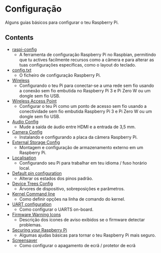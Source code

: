 # Configuração

Alguns guias básicos para configurar o teu Raspberry Pi.


## Contents

- [raspi-config](raspi-config.md)    
   - A ferramenta de configuração Raspberry Pi no Raspbian, permitindo que tu actives facilmente recursos como a câmera e para alterar as tuas configurações específicas, como o layout do teclado.
- [config.txt](config-txt/README.md)
    - O ficheiro de configuração Raspberry Pi.
- [Wireless](wireless/README.md)
    - Configurando o teu Pi para conectar-se a uma rede sem fio usando a conexão sem fio embutida no Raspberry Pi 3 e Pi Zero W ou um dongle sem fio USB.
- [Wireless Access Point](wireless/access-point.md)
    - Configurar o teu Pi como um ponto de acesso sem fio usando a conectividade sem fio embutida Raspberry Pi 3 e Pi Zero W ou um dongle sem fio USB.
- [Audio Config](audio-config.md)
    - Mude a saída de áudio entre HDMI e a entrada de 3,5 mm.
- [Camera Config](camera.md)
    - Instalando e configurando a placa da câmera Raspberry Pi.
- [External Storage Config](external-storage.md)
    - Montagem e configuração de armazenamento externo em um Raspberry Pi.
- [Localisation](localisation.md)
    - Configurando seu Pi para trabalhar em teu idioma / fuso horário local. 
- [Default pin configuration](pin-configuration.md)
    - Alterar os estados dos pinos padrão.  
- [Device Trees Config](device-tree.md)
    - Árvores de dispositivo, sobreposições e parâmetros.  
- [Kernel Command line](cmdline-txt.md)
    - Como definir opções na linha de comando do kernel. 
- [UART configuration](uart.md)
    - Como configurar o UARTS on-board.
- [Firmware Warning Icons](warning-icons.md)
    - Descrição dos ícones de aviso exibidos se o firmware detectar problemas.
- [Securing your Raspberry Pi](security.md)
    - Algumas ajudas básicas para tornar o teu Raspberry Pi mais seguro.
- [Screensaver](screensaver.md)
    - Como configurar o apagamento de ecrã / protetor de ecrã

